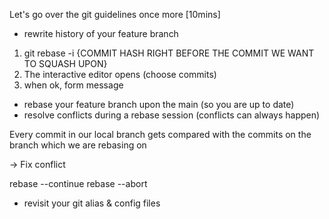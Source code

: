 Let's go over the git guidelines once more [10mins]

- rewrite history of your feature branch

1. git rebase -i {COMMIT HASH RIGHT BEFORE THE COMMIT WE WANT TO SQUASH UPON}
2. The interactive editor opens (choose commits)
3. when ok, form message

- rebase your feature branch upon the main (so you are up to date)
- resolve conflicts during a rebase session (conflicts can always happen)

Every commit in our local branch gets compared with the commits on the branch which we are rebasing on

-> Fix conflict

rebase --continue
rebase --abort

- revisit your git alias & config files
